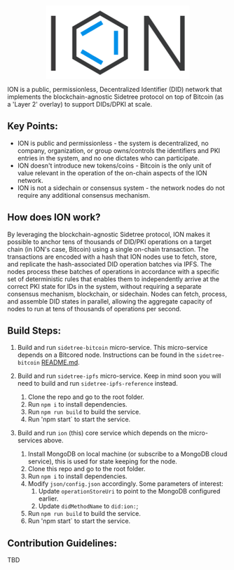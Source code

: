 
<img src="images/logo.png" style="display: block; height: 12em; margin: 0 auto;"/>

ION is a public, permissionless, Decentralized Identifier (DID) network that implements the blockchain-agnostic Sidetree protocol on top of Bitcoin (as a 'Layer 2' overlay) to support DIDs/DPKI at scale.

## Key Points:

- ION is public and permissionless - the system is decentralized, no company, organization, or group owns/controls the identifiers and PKI entries in the system, and no one dictates who can participate.
- ION doesn't introduce new tokens/coins - Bitcoin is the only unit of value relevant in the operation of the on-chain aspects of the ION network.
- ION is not a sidechain or consensus system - the network nodes do not require any additional consensus mechanism.

## How does ION work?

By leveraging the blockchain-agnostic Sidetree protocol, ION makes it possible to anchor tens of thousands of DID/PKI operations on a target chain (in ION's case, Bitcoin) using a single on-chain transaction. The transactions are encoded with a hash that ION nodes use to fetch, store, and replicate the hash-associated DID operation batches via IPFS. The nodes process these batches of operations in accordance with a specific set of deterministic rules that enables them to independently arrive at the correct PKI state for IDs in the system, without requiring a separate consensus mechanism, blockchain, or sidechain. Nodes can fetch, process, and assemble DID states in parallel, allowing the aggregate capacity of nodes to run at tens of thousands of operations per second.

## Build Steps:

1. Build and run `sidetree-bitcoin` micro-service. This micro-service depends on a Bitcored node. Instructions can be found in the `sidetree-bitcoin` [README.md](https://github.com/decentralized-identity/sidetree-bitcoin).

1. Build and run `sidetree-ipfs` micro-service. Keep in mind soon you will need to build and run `sidetree-ipfs-reference` instead.
   1. Clone the repo and go to the root folder.
   1. Run `npm i` to install dependencies.
   1. Run `npm run build` to build the service.
   1. Run 'npm start` to start the service.
1. Build and run `ion` (this) core service which depends on the micro-services above.
   1. Install MongoDB on local machine (or subscribe to a MongoDB cloud service), this is used for state keeping for the node. 
   1. Clone this repo and go to the root folder.
   1. Run `npm i` to install dependencies.
   1. Modify `json/config.json` accordingly. Some parameters of interest:
      1. Update `operationStoreUri` to point to the MongoDB configured earlier.
      1. Update `didMethodName` to `did:ion:`;
   1. Run `npm run build` to build the service.
   1. Run 'npm start` to start the service. 

## Contribution Guidelines:

TBD

